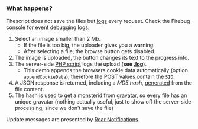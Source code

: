 ### What happens?

Thescript does not save the files but [logs](../script.log) every request. Check the Firebug console for event debugging logs.

1. Select an image smaller than 2 Mb.
	* If the file is too big, the uploader gives you a warning.
	* After selecting a file, the browse button gets disabled.
2. The image is uploaded, the button changes its text to the progress info.
3. The server-side [PHP script](../script.php) logs the upload (**see [.log](../script.log)**).
	* This demo appends the browsers cookie data automatically (option `appendCookieData`), therefore the POST values contain the `SID`.
4. A JSON response is returned, including a *MD5 hash*, [generated](http://docs.php.net/manual/en/function.md5-file.php) from the file content.
5. The hash is used to get a [monsterid](http://scott.sherrillmix.com/blog/blogger/wp_monsterid/) from [gravatar](http://en.gravatar.com/site/implement/url), so every file has an unique gravatar (nothing actually useful, just to show off the server-side processing, since we don't save the file)

Update messages are presented by [Roar Notifications](http://digitarald.de/project/roar/).